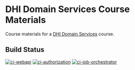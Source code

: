 # DHI Domain Services Course Materials
Course materials for a [DHI Domain Services](https://github.com/DHI/DomainServices) course.

## Build Status

[![ci-webapi](https://github.com/DHI/DomainServicesCourse/workflows/ci-webapi/badge.svg)](https://github.com/DHI/DomainServiceCourse/actions/workflows/ci-webapi.yml)
[![ci-authorization](https://github.com/DHI/DomainServicesCourse/workflows/ci-authorization/badge.svg)](https://github.com/DHI/DomainServiceCourse/actions/workflows/ci-authorization.yml)
[![ci-job-orchestrator](https://github.com/DHI/DomainServicesCourse/workflows/ci-job-orchestrator/badge.svg)](https://github.com/DHI/DomainServiceCourse/actions/workflows/ci-job-orchestrator.yml)
